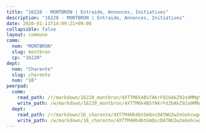```yaml
---
title: "16220 - MONTBRON | Entraide, Annonces, Initiatives"
description: "16220 - MONTBRON | Entraide, Annonces, Initiatives"
date: 2020-01-11T14:09:21+09:00
collapsible: false
layout: commune
comm:
  nom: "MONTBRON"
  slug: montbron
  cp: "16220"
dept:
  nom: "Charente"
  slug: charente
  num: "16"
peerpad:
  comm:
    read_path: /r/markdown/16220_montbron/4XTTM6k4BSfAKrFd2bAkZ92a9MMgVoc2y4xvC1qNRw2q5yRyZ
    write_path: /w/markdown/16220_montbron/4XTTM6k4BSfAKrFd2bAkZ92a9MMgVoc2y4xvC1qNRw2q5yRyZ-K3TgUjKuysoGkBYwjgN5WenjaBGnrr1bjctdYiicXPEwfEBV8kC4KZpmaatmDEeVkysyrC6HLwqsw7MVK9X9xK16jbo6yPzFMuxu4vHNh5Boc11CT3mTQP27CNDEhPkifhSVmZMh
  dept:
    read_path: /r/markdown/16_charente/4XTTM4Hb4btGmQscDATWU3w2eGohcwgqasCDtGWVahJnAEsq8
    write_path: /w/markdown/16_charente/4XTTM4Hb4btGmQscDATWU3w2eGohcwgqasCDtGWVahJnAEsq8-K3TgU9zhAjxEMbYrSr9VB24idAgS7xBryN3TjEsJmsrToRfRc8PWUu9zDXmtMXWLR7TNqZhAPJFsnJ4QbuWpLJvHpyW2q8LZxtsaakTfiMdj4HFsc11ZXzpn4aT8zYKZzSLwV1CA
---
```


